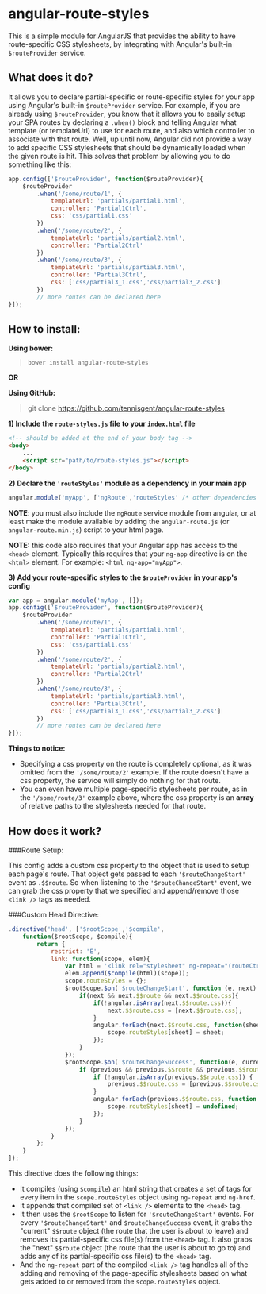 angular-route-styles
====================

This is a simple module for AngularJS that provides the ability to have route-specific CSS stylesheets, by integrating with Angular's built-in `$routeProvider` service.

What does it do?
---------------

It allows you to declare partial-specific or route-specific styles for your app using
Angular's built-in `$routeProvider` service.  For example, if you are already using
`$routeProvider`, you know that it allows you to easily setup your SPA routes by declaring
a `.when()` block and telling Angular what template (or templateUrl) to use for each
route, and also which controller to associate with that route.  Well, up until now, Angular
did not provide a way to add specific CSS stylesheets that should be dynamically loaded
when the given route is hit.  This solves that problem by allowing you to do something like this:

```javascript
app.config(['$routeProvider', function($routeProvider){
    $routeProvider
        .when('/some/route/1', {
            templateUrl: 'partials/partial1.html', 
            controller: 'Partial1Ctrl',
            css: 'css/partial1.css'
        })
        .when('/some/route/2', {
            templateUrl: 'partials/partial2.html',
            controller: 'Partial2Ctrl'
        })
        .when('/some/route/3', {
            templateUrl: 'partials/partial3.html',
            controller: 'Partial3Ctrl',
            css: ['css/partial3_1.css','css/partial3_2.css']
        })
        // more routes can be declared here
}]);
```

How to install:
---------------

**Using bower:**
> `bower install angular-route-styles`

**OR**

**Using GitHub:**
> git clone https://github.com/tennisgent/angular-route-styles

**1) Include the `route-styles.js` file to your `index.html` file**

```html
<!-- should be added at the end of your body tag -->
<body>
    ...
    <script scr="path/to/route-styles.js"></script>
</body>
```

**2) Declare the `'routeStyles'` module as a dependency in your main app**

```javascript
angular.module('myApp', ['ngRoute','routeStyles' /* other dependencies here */]);
```
**NOTE**: you must also include the `ngRoute` service module from angular, or at least make the
module available by adding the `angular-route.js` (or `angular-route.min.js`) script
to your html page.

**NOTE:** this code also requires that your Angular app has access to the `<head>` element.  Typically this
requires that your `ng-app` directive is on the `<html>` element.  For example: `<html ng-app="myApp">`.

**3) Add your route-specific styles to the `$routeProvider` in your app's config**

```javascript
var app = angular.module('myApp', []);
app.config(['$routeProvider', function($routeProvider){
    $routeProvider
        .when('/some/route/1', {
            templateUrl: 'partials/partial1.html', 
            controller: 'Partial1Ctrl',
            css: 'css/partial1.css'
        })
        .when('/some/route/2', {
            templateUrl: 'partials/partial2.html',
            controller: 'Partial2Ctrl'
        })
        .when('/some/route/3', {
            templateUrl: 'partials/partial3.html',
            controller: 'Partial3Ctrl',
            css: ['css/partial3_1.css','css/partial3_2.css']
        })
        // more routes can be declared here
}]);
```
**Things to notice:**
* Specifying a css property on the route is completely optional, as it was omitted from the `'/some/route/2'` example. If the route doesn't have a css property, the service will simply do nothing for that route.
* You can even have multiple page-specific stylesheets per route, as in the `'/some/route/3'` example above, where the css property is an **array** of relative paths to the stylesheets needed for that route.


How does it work?
-----------------
###Route Setup:

This config adds a custom css property to the object that is used to setup each page's route. That object gets passed to each `'$routeChangeStart'` event as `.$$route`. So when listening to the `'$routeChangeStart'` event, we can grab the css property that we specified and append/remove those `<link />` tags as needed.

###Custom Head Directive:

```javascript
.directive('head', ['$rootScope','$compile',
    function($rootScope, $compile){
        return {
            restrict: 'E',
            link: function(scope, elem){
                var html = '<link rel="stylesheet" ng-repeat="(routeCtrl, cssUrl) in routeStyles" ng-href="{{cssUrl}}" >';
                elem.append($compile(html)(scope));
                scope.routeStyles = {};
                $rootScope.$on('$routeChangeStart', function (e, next) {
                    if(next && next.$$route && next.$$route.css){
                        if(!angular.isArray(next.$$route.css)){
                            next.$$route.css = [next.$$route.css];
                        }
                        angular.forEach(next.$$route.css, function(sheet){
                            scope.routeStyles[sheet] = sheet;
                        });
                    }
                });
                $rootScope.$on('$routeChangeSuccess', function(e, current, previous) {
                    if (previous && previous.$$route && previous.$$route.css) {
                        if (!angular.isArray(previous.$$route.css)) {
                            previous.$$route.css = [previous.$$route.css];
                        }
                        angular.forEach(previous.$$route.css, function (sheet) {
                            scope.routeStyles[sheet] = undefined;
                        });
                    }
                });
            }
        };
    }
]);
```

This directive does the following things:

* It compiles (using `$compile`) an html string that creates a set of <link /> tags for every item in the `scope.routeStyles` object using `ng-repeat` and `ng-href`.
* It appends that compiled set of `<link />` elements to the `<head>` tag.
* It then uses the `$rootScope` to listen for `'$routeChangeStart'` events. For every `'$routeChangeStart'` and `$routeChangeSuccess` event, it grabs the "current" `$$route` object (the route that the user is about to leave) and removes its partial-specific css file(s) from the `<head>` tag. It also grabs the "next" `$$route` object (the route that the user is about to go to) and adds any of its partial-specific css file(s) to the `<head>` tag.
* And the `ng-repeat` part of the compiled `<link />` tag handles all of the adding and removing of the page-specific stylesheets based on what gets added to or removed from the `scope.routeStyles` object.
